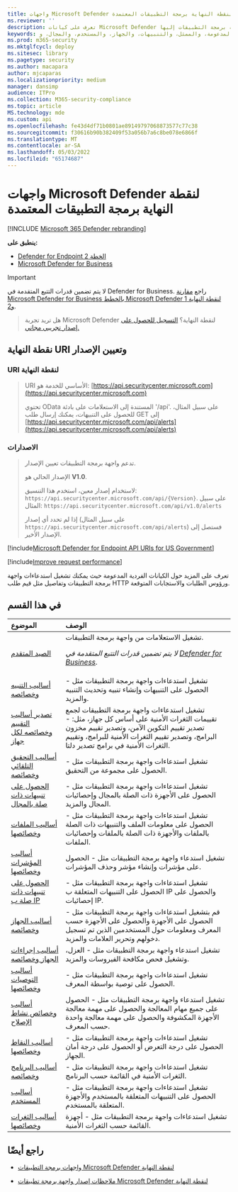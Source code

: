 ```yaml
---
title: واجهات Microsoft Defender لنقطة النهاية برمجة التطبيقات المعتمدة
ms.reviewer: ''
description: تعرف على كيانات Microsoft Defender لنقطة النهاية المدعومة المحددة حيث يمكنك إنشاء استدعاءات واجهة برمجة التطبيقات إليها.
keywords: واجهة برمجة التطبيقات، وواجهة برمجة التطبيقات المدعومة، والممثل، والتنبيهات، والجهاز، والمستخدم، والمجال، وip، والملف، والاستعلامات المتقدمة، والتتبع المتقدم
ms.prod: m365-security
ms.mktglfcycl: deploy
ms.sitesec: library
ms.pagetype: security
ms.author: macapara
author: mjcaparas
ms.localizationpriority: medium
manager: dansimp
audience: ITPro
ms.collection: M365-security-compliance
ms.topic: article
MS.technology: mde
ms.custom: api
ms.openlocfilehash: fe43d4df71b0801ae89149797068873577c77c38
ms.sourcegitcommit: f30616b90b382409f53a056b7a6c8be078e6866f
ms.translationtype: MT
ms.contentlocale: ar-SA
ms.lasthandoff: 05/03/2022
ms.locfileid: "65174687"
---
```

# <a name="supported-microsoft-defender-for-endpoint-apis"></a>واجهات Microsoft Defender لنقطة النهاية برمجة التطبيقات المعتمدة

[!INCLUDE [Microsoft 365 Defender rebranding](../../includes/microsoft-defender.md)]

**ينطبق على:** 
- [Defender for Endpoint الخطة 2](https://go.microsoft.com/fwlink/?linkid=2154037)
- [Microsoft Defender for Business](../defender-business/index.yml)

> [!IMPORTANT]
> لا يتم تضمين قدرات التتبع المتقدمة في Defender for Business. راجع [مقارنة Microsoft Defender for Business بالخطط Microsoft Defender لنقطة النهاية 1 و2](../defender-business/compare-mdb-m365-plans.md#compare-microsoft-defender-for-business-to-microsoft-defender-for-endpoint-plans-1-and-2).


> هل تريد تجربة Microsoft Defender لنقطة النهاية؟ [التسجيل للحصول على إصدار تجريبي مجاني.](https://signup.microsoft.com/create-account/signup?products=7f379fee-c4f9-4278-b0a1-e4c8c2fcdf7e&ru=https://aka.ms/MDEp2OpenTrial?ocid=docs-wdatp-exposedapis-abovefoldlink)

## <a name="endpoint-uri-and-versioning"></a>نقطة النهاية URI وتعيين الإصدار

### <a name="endpoint-uri"></a>URI لنقطة النهاية

> URI الأساسي للخدمة هو: [https://api.securitycenter.microsoft.com](https://api.securitycenter.microsoft.com)
>
> تحتوي OData المستندة إلى الاستعلامات على بادئة '/api'. على سبيل المثال، للحصول على التنبيهات، يمكنك إرسال طلب GET إلى [https://api.securitycenter.microsoft.com/api/alerts](https://api.securitycenter.microsoft.com/api/alerts)

### <a name="versioning"></a>الاصدارات

> تدعم واجهة برمجة التطبيقات تعيين الإصدار.
>
> الإصدار الحالي هو **V1.0**.
>
> لاستخدام إصدار معين، استخدم هذا التنسيق: `https://api.securitycenter.microsoft.com/api/{Version}`. على سبيل المثال: `https://api.securitycenter.microsoft.com/api/v1.0/alerts`
>
> إذا لم تحدد أي إصدار (على سبيل المثال `https://api.securitycenter.microsoft.com/api/alerts`) فستصل إلى الإصدار الأخير.

[!include[Microsoft Defender for Endpoint API URIs for US Government](../../includes/microsoft-defender-api-usgov.md)]

[!include[Improve request performance](../../includes/improve-request-performance.md)]

تعرف على المزيد حول الكيانات الفردية المدعومة حيث يمكنك تشغيل استدعاءات واجهة برمجة التطبيقات وتفاصيل مثل قيم طلب HTTP ورؤوس الطلبات والاستجابات المتوقعة.

## <a name="in-this-section"></a>في هذا القسم

الموضوع | الوصف
:---|:---
[الصيد المتقدم](run-advanced-query-api.md) | تشغيل الاستعلامات من واجهة برمجة التطبيقات.<p>*لا يتم تضمين قدرات التتبع المتقدمة في [Defender for Business](../defender-business/mdb-overview.md)*.
[أساليب التنبيه وخصائصه](alerts.md) | تشغيل استدعاءات واجهة برمجة التطبيقات مثل \- الحصول على التنبيهات وإنشاء تنبيه وتحديث التنبيه والمزيد.
[تصدير أساليب التقييم وخصائصه لكل جهاز](get-assessment-methods-properties.md) | تشغيل استدعاءات واجهة برمجة التطبيقات لجمع تقييمات الثغرات الأمنية على أساس كل جهاز، مثل: \- تصدير تقييم التكوين الآمن، وتصدير تقييم مخزون البرامج، وتصدير تقييم الثغرات الأمنية للبرامج، وتقييم الثغرات الأمنية في برامج تصدير دلتا.
[أساليب التحقيق التلقائي وخصائصه](investigation.md) | تشغيل استدعاءات واجهة برمجة التطبيقات مثل \- الحصول على مجموعة من التحقيق.
[الحصول على تنبيهات ذات صلة بالمجال](get-domain-related-alerts.md) | تشغيل استدعاءات واجهة برمجة التطبيقات مثل \- الحصول على الأجهزة ذات الصلة بالمجال وإحصائيات المجال والمزيد.
[أساليب الملفات وخصائصها](files.md) | تشغيل استدعاءات واجهة برمجة التطبيقات مثل \- الحصول على معلومات الملف والتنبيهات ذات الصلة بالملفات والأجهزة ذات الصلة بالملفات وإحصائيات الملفات.
[أساليب المؤشرات وخصائصها](ti-indicator.md) | تشغيل استدعاء واجهة برمجة التطبيقات مثل \- الحصول على مؤشرات وإنشاء مؤشر وحذف المؤشرات.
[الحصول على تنبيهات ذات صلة ب IP](get-ip-related-alerts.md) | تشغيل استدعاءات واجهة برمجة التطبيقات مثل \- الحصول على التنبيهات المتعلقة ب IP والحصول على إحصائيات IP.
[أساليب الجهاز وخصائصه](machine.md) | قم بتشغيل استدعاءات واجهة برمجة التطبيقات مثل \- الحصول على الأجهزة والحصول على الأجهزة حسب المعرف ومعلومات حول المستخدمين الذين تم تسجيل دخولهم وتحرير العلامات والمزيد.
[أساليب إجراءات الجهاز وخصائصه](machineaction.md) | تشغيل استدعاء واجهة برمجة التطبيقات مثل \- العزل، وتشغيل فحص مكافحة الفيروسات والمزيد.
[أساليب التوصيات وخصائصها](recommendation.md) | تشغيل استدعاءات واجهة برمجة التطبيقات مثل \- الحصول على توصية بواسطة المعرف.
[أساليب وخصائص نشاط الإصلاح](get-remediation-methods-properties.md) | تشغيل استدعاء واجهة برمجة التطبيقات مثل \- الحصول على جميع مهام المعالجة والحصول على مهمة معالجة الأجهزة المكشوفة والحصول على مهمة معالجة واحدة حسب المعرف.
[أساليب النقاط وخصائصها](score.md) | تشغيل استدعاءات واجهة برمجة التطبيقات مثل \- الحصول على درجة التعرض أو الحصول على درجة أمان الجهاز.
[أساليب البرنامج وخصائصه](software.md) | تشغيل استدعاءات واجهة برمجة التطبيقات مثل \- الثغرات الأمنية في القائمة حسب البرنامج.
[أساليب المستخدم](user.md) | تشغيل استدعاءات واجهة برمجة التطبيقات مثل \- الحصول على التنبيهات المتعلقة بالمستخدم والأجهزة المتعلقة بالمستخدم.
[أساليب الثغرات وخصائصها](vulnerability.md) | تشغيل استدعاءات واجهة برمجة التطبيقات مثل \- أجهزة القائمة حسب الثغرات الأمنية.

## <a name="see-also"></a>راجع أيضًا

- [واجهات برمجة التطبيقات Microsoft Defender لنقطة النهاية](apis-intro.md)

- [ملاحظات إصدار واجهة برمجة تطبيقات Microsoft Defender لنقطة النهاية](api-release-notes.md)
